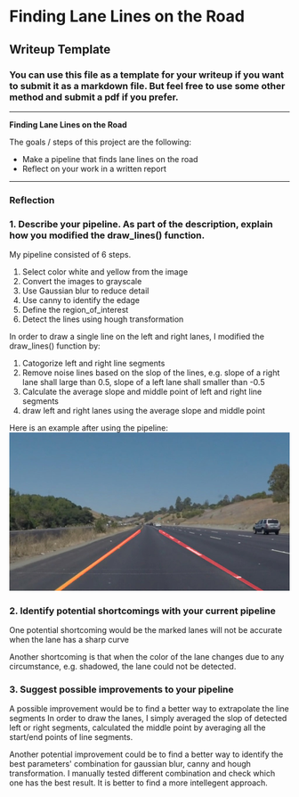 # **Finding Lane Lines on the Road** 

## Writeup Template

### You can use this file as a template for your writeup if you want to submit it as a markdown file. But feel free to use some other method and submit a pdf if you prefer.

---

**Finding Lane Lines on the Road**

The goals / steps of this project are the following:
* Make a pipeline that finds lane lines on the road
* Reflect on your work in a written report


[//]: # (Image References)

[image1]: ./test_images_output/solidYellowCurve.jpg "solidYellowCurve"

---

### Reflection

### 1. Describe your pipeline. As part of the description, explain how you modified the draw_lines() function.

My pipeline consisted of 6 steps. 
1. Select color white and yellow from the image
2. Convert the images to grayscale
3. Use Gaussian blur to reduce detail  
4. Use canny to identify the edage 
5. Define the region_of_interest 
6. Detect the lines using hough transformation

In order to draw a single line on the left and right lanes, I modified the draw_lines() function by:
1. Catogorize left and right line segments
2. Remove noise lines based on the slop of the lines, e.g. slope of a right lane shall large than 0.5, slope of a left lane shall smaller than -0.5
3. Calculate the average slope and middle point of left and right line segments 
4. draw left and right lanes using the average slope and middle point

Here is an example after using the pipeline:
![solidYellowCurve][image1]


### 2. Identify potential shortcomings with your current pipeline


One potential shortcoming would be the marked lanes will not be accurate when the lane has a sharp curve

Another shortcoming is that when the color of the lane changes due to any circumstance, e.g. shadowed, the lane could not be detected. 


### 3. Suggest possible improvements to your pipeline

A possible improvement would be to find a better way to extrapolate the line segments
In order to draw the lanes, I simply averaged the slop of detected left or right segments, calculated the middle point by averaging all the start/end points of line segments. 

Another potential improvement could be to find a better way to identify the best parameters' combination for gaussian blur, canny and hough transformation. I manually tested different combination and check which one has the best result.  It is better to find a more intellegent approach.
